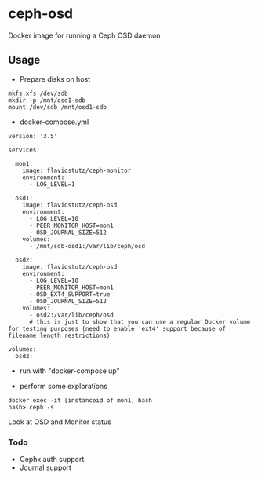 # ceph-osd
Docker image for running a Ceph OSD daemon

## Usage

* Prepare disks on host

```
mkfs.xfs /dev/sdb
mkdir -p /mnt/osd1-sdb
mount /dev/sdb /mnt/osd1-sdb
```

* docker-compose.yml

```
version: '3.5'

services:

  mon1:
    image: flaviostutz/ceph-monitor
    environment:
      - LOG_LEVEL=1

  osd1:
    image: flaviostutz/ceph-osd
    environment:
      - LOG_LEVEL=10
      - PEER_MONITOR_HOST=mon1
      - OSD_JOURNAL_SIZE=512
    volumes:
      - /mnt/sdb-osd1:/var/lib/ceph/osd

  osd2:
    image: flaviostutz/ceph-osd
    environment:
      - LOG_LEVEL=10
      - PEER_MONITOR_HOST=mon1
      - OSD_EXT4_SUPPORT=true
      - OSD_JOURNAL_SIZE=512
    volumes:
      - osd2:/var/lib/ceph/osd
      # this is just to show that you can use a regular Docker volume for testing purposes (need to enable 'ext4' support because of filename length restrictions)

volumes:
  osd2:
```

* run with "docker-compose up"

* perform some explorations

```
docker exec -it [instanceid of mon1] bash
bash> ceph -s
```
Look at OSD and Monitor status

### Todo
* Cephx auth support
* Journal support
